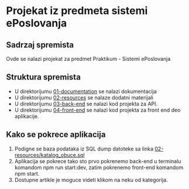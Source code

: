 # Projekat iz predmeta sistemi ePoslovanja

## Sadrzaj spremista

Ovde se nalazi projekat za predmet Praktikum - Sistemi ePoslovanja

## Struktura spremista

* U direktorijumu [01-documentation](./01-documentation/) se nalazi dokumentacija
* U direktorijumu [02-resources](./02-resources/) se nalaze dodatni materijali
* U direktorijumu [03-back-end](./03-back-end/) se nalazi kod projekta za API.
* U direktorijumu [04-front-end](./04-font-end/) se nalazi kod projekta za front end deo aplikacije.

## Kako se pokrece aplikacija

1. Podigne se baza podataka iz SQL dump datoteke sa linka [02-resources/katalog_obuce.sql](./02-resources/katalog_obuce.sql)
2. Aplikacija se pokrece tako sto prvo pokrenemo back-end u terminalu komandom npm run start:dev, zatim pokrenemo front-end komandom npm start.
3. Dostupne artikle je moguce videti klikom na neku od kategorija.
